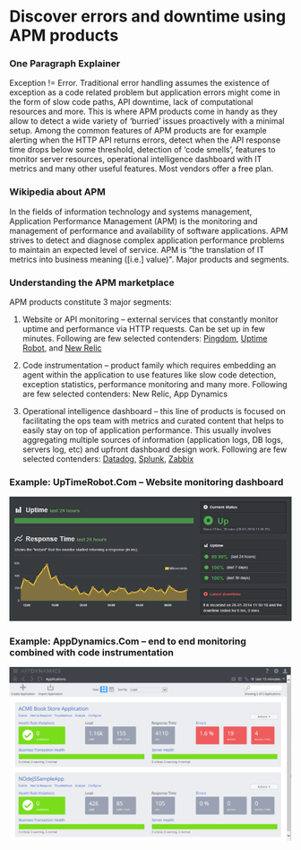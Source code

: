 # Discover errors and downtime using APM products


### One Paragraph Explainer

Exception != Error. Traditional error handling assumes the existence of exception as a code related problem but application errors might come in the form of slow code paths, API downtime, lack of computational resources and more. This is where APM products come in handy as they allow to detect a wide variety of ‘burried’ issues proactively with a minimal setup. Among the common features of APM products are for example alerting when the HTTP API returns errors, detect when the API response time drops below some threshold, detection of ‘code smells’, features to monitor server resources, operational intelligence dashboard with IT metrics and many other useful features. Most vendors offer a free plan.

### Wikipedia about APM

In the fields of information technology and systems management, Application Performance Management (APM) is the monitoring and management of performance and availability of software applications. APM strives to detect and diagnose complex application performance problems to maintain an expected level of service. APM is “the translation of IT metrics into business meaning ([i.e.] value)". Major products and segments.

### Understanding the APM marketplace

APM products constitute 3 major segments:

1. Website or API monitoring – external services that constantly monitor uptime and performance via HTTP requests. Can be set up in few minutes. Following are few selected contenders: [Pingdom](https://www.pingdom.com/), [Uptime Robot](https://uptimerobot.com/), and [New Relic](https://newrelic.com/application-monitoring)

2. Code instrumentation – product family which requires embedding an agent within the application to use features like slow code detection, exception statistics, performance monitoring and many more. Following are few selected contenders: New Relic, App Dynamics

3. Operational intelligence dashboard – this line of products is focused on facilitating the ops team with metrics and curated content that helps to easily stay on top of application performance. This usually involves aggregating multiple sources of information (application logs, DB logs, servers log, etc) and upfront dashboard design work. Following are few selected contenders: [Datadog](https://www.datadoghq.com/), [Splunk](https://www.splunk.com/), [Zabbix](https://www.zabbix.com/)



 ### Example: UpTimeRobot.Com – Website monitoring dashboard
![alt text](../../assets/images/uptimerobot.jpg "Website monitoring dashboard")

 ### Example: AppDynamics.Com – end to end monitoring combined with code instrumentation
![alt text](../../assets/images/app-dynamics-dashboard.png "end to end monitoring combined with code instrumentation")

